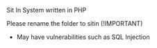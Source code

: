 Sit In System written in PHP

Please rename the folder to sitin (!IMPORTANT)

* May have vulnerabilities such as SQL Injection
